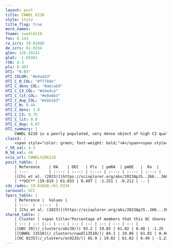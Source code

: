 ```yaml
---
layout: post
title: CWWDL 6218
style: style
title_flag: true
more_names: 
fname: cwwdl6218
fov: 0.143
ra_icrs: 19.81868
de_icrs: 61.0334
glon: 126.29141
glat: -1.65961
r50: 4.3
plx: 0.497
UTI: "0.03"
UTI_COLOR: "#e4aab3"
UTI_C_N_COL: "#fff8de"
UTI_C_dens_COL: "#a6cab9"
UTI_C_C3_COL: "#d4edca"
UTI_C_lit_COL: "#e0a6b3"
UTI_C_dup_COL: "#ebb1b3"
UTI_C_N: 0.44
UTI_C_dens: 1.0
UTI_C_C3: 0.75
UTI_C_lit: 0.0
UTI_C_dup: 0.07
UTI_summary: |
    CWWDL 6218 is a poorly populated, very dense object of high C3 quality. It was recently reported in the literature.<br><br><span style="color: #99180f; font-weight: bold;">Warning: </span>This is very likely a duplicate object, which shares a large percentage of members with at least one previously reported entry, and a large percentage with at least one entry reported in the same catalogue.
class3: |
    <span style="color: green; font-weight: bold;">A</span><span style="color: #FFC300; font-weight: bold;">B</span>
r_50_val: 4.3
N_50_val: 44
scix_url: CWWDL%206218
posit_table: |
    | Reference    | RA    | DEC   | Plx  | pmRA  | pmDE   |  Rv  |
    | :---         | :---: | :---: | :---: | :---: | :---: | :---: |
    |[Chi et al. (2023)](https://scixplorer.org/abs/2023ApJS..266...36C) | 19.771 | 61.042 | 0.519 | -1.348 | -0.152 | -40.373 |
    | **UCC** |19.819 | 61.033 | 0.497 | -1.251 | -0.212 | -- | 
cds_radec: 19.81868,+61.0334
carousel: UCC
fpars_table: |
    | Reference |  Values |
    | :---  |  :---:  |
    | [Chi et al. (2023)](https://scixplorer.org/abs/2023ApJS..266...36C) | `logAge=7.31, Z=0.44` |
shared_table: |
    | Cluster | <span title="Percentage of members that this OC shares with the ones listed">%</span>   | RA   | DEC   | Plx   | pmRA  | pmDE  | Rv | UTI |
    | :-: | :-: |:-: | :-: | :-: | :-: | :-: | :-: | :-: |
    |[UBC 39](/_clusters/ubc39/)| 93.2 | 19.85 | 61.02 | 0.48 | -1.25 | -0.21 | -- |0.64 |
    |[CWWDL 13510](/_clusters/cwwdl13510/)| 84.1 | 19.86 | 61.01 | 0.48 | -1.25 | -0.22 | -- |0.05 |
    |[OC 0235](/_clusters/oc0235/)| 65.9 | 19.82 | 61.02 | 0.49 | -1.23 | -0.22 | -- |0.0 |
---
```

